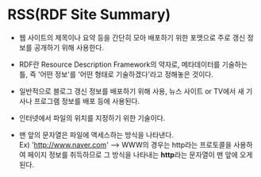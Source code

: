 
# RSS(RDF Site Summary)

* 웹 사이트의 제목이나 요약 등을 간단히 모아 배포하기 위한 포맷으로 주로 갱신 정보를 공개하기 위해 사용한다.

* RDF란 Resource Description Framework의 약자로, 메타데이터를 기술하는 틀, 즉 '어떤 정보'를 '어떤 형태로 기술하겠다'라고 정해놓은 것이다.

* 일반적으로 블로그 갱신 정보를 배포하기 위해 사용, 뉴스 사이트 or TV에서 새 기사나 프로그램 정보를 배포 등에 사용된다.

* 인터넷에서 파일의 위치를 지정하기 위한 기술이다.

* 맨 앞의 문자열은 파일에 액세스하는 방식을 나타낸다. <br> Ex) 'http://www.naver.com' --> WWW의 경우는 http라는 프로토콜을 사용하여 페이지 정보를 취득하므로 그 방식을 나타내는 <b>http</b>라는 문자열이 맨 앞에 오게 된다.
